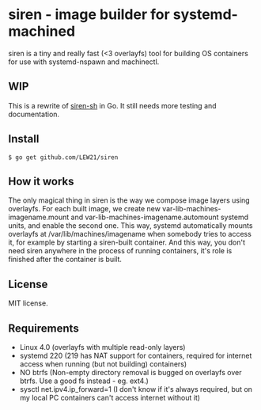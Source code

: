 # siren - image builder for systemd-machined

siren is a tiny and really fast (<3 overlayfs) tool for building OS containers for use with systemd-nspawn and machinectl.

## WIP
This is a rewrite of [siren-sh](https://github.com/LEW21/siren-sh) in Go. It still needs more testing and documentation.

## Install
```console
$ go get github.com/LEW21/siren
```

## How it works
The only magical thing in siren is the way we compose image layers using overlayfs. For each built image, we create new var-lib-machines-imagename.mount and var-lib-machines-imagename.automount systemd units, and enable the second one. This way, systemd automatically mounts overlayfs at /var/lib/machines/imagename when somebody tries to access it, for example by starting a siren-built container. And this way, you don't need siren anywhere in the process of running containers, it's role is finished after the container is built.

## License
MIT license.

## Requirements
* Linux 4.0 (overlayfs with multiple read-only layers)
* systemd 220 (219 has NAT support for containers, required for internet access when running (but not building) containers)
* NO btrfs (Non-empty directory removal is bugged on overlayfs over btrfs. Use a good fs instead - eg. ext4.)
* sysctl net.ipv4.ip_forward=1 (I don't know if it's always required, but on my local PC containers can't access internet without it)
